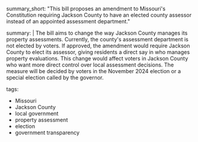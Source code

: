 summary_short: "This bill proposes an amendment to Missouri's Constitution requiring Jackson County to have an elected county assessor instead of an appointed assessment department."

summary: |
  The bill aims to change the way Jackson County manages its property assessments. Currently, the county's assessment department is not elected by voters. If approved, the amendment would require Jackson County to elect its assessor, giving residents a direct say in who manages property evaluations. This change would affect voters in Jackson County who want more direct control over local assessment decisions. The measure will be decided by voters in the November 2024 election or a special election called by the governor.

tags:
  - Missouri
  - Jackson County
  - local government
  - property assessment
  - election
  - government transparency
